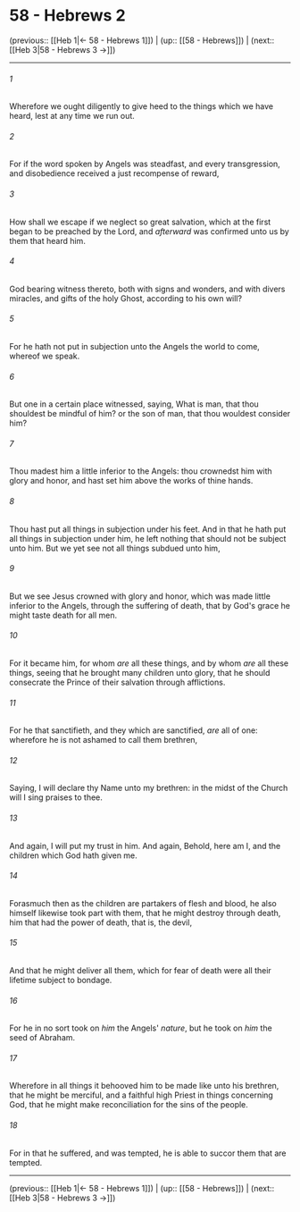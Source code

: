 # 58 - Hebrews 2

(previous:: [[Heb 1|← 58 - Hebrews 1]]) | (up:: [[58 - Hebrews]]) | (next:: [[Heb 3|58 - Hebrews 3 →]])

***


###### 1 
Wherefore we ought diligently to give heed to the things which we have heard, lest at any time we run out. 

###### 2 
For if the word spoken by Angels was steadfast, and every transgression, and disobedience received a just recompense of reward, 

###### 3 
How shall we escape if we neglect so great salvation, which at the first began to be preached by the Lord, and _afterward_ was confirmed unto us by them that heard him. 

###### 4 
God bearing witness thereto, both with signs and wonders, and with divers miracles, and gifts of the holy Ghost, according to his own will? 

###### 5 
For he hath not put in subjection unto the Angels the world to come, whereof we speak. 

###### 6 
But one in a certain place witnessed, saying, What is man, that thou shouldest be mindful of him? or the son of man, that thou wouldest consider him? 

###### 7 
Thou madest him a little inferior to the Angels: thou crownedst him with glory and honor, and hast set him above the works of thine hands. 

###### 8 
Thou hast put all things in subjection under his feet. And in that he hath put all things in subjection under him, he left nothing that should not be subject unto him. But we yet see not all things subdued unto him, 

###### 9 
But we see Jesus crowned with glory and honor, which was made little inferior to the Angels, through the suffering of death, that by God's grace he might taste death for all men. 

###### 10 
For it became him, for whom _are_ all these things, and by whom _are_ all these things, seeing that he brought many children unto glory, that he should consecrate the Prince of their salvation through afflictions. 

###### 11 
For he that sanctifieth, and they which are sanctified, _are_ all of one: wherefore he is not ashamed to call them brethren, 

###### 12 
Saying, I will declare thy Name unto my brethren: in the midst of the Church will I sing praises to thee. 

###### 13 
And again, I will put my trust in him. And again, Behold, here am I, and the children which God hath given me. 

###### 14 
Forasmuch then as the children are partakers of flesh and blood, he also himself likewise took part with them, that he might destroy through death, him that had the power of death, that is, the devil, 

###### 15 
And that he might deliver all them, which for fear of death were all their lifetime subject to bondage. 

###### 16 
For he in no sort took on _him_ the Angels' _nature_, but he took on _him_ the seed of Abraham. 

###### 17 
Wherefore in all things it behooved him to be made like unto his brethren, that he might be merciful, and a faithful high Priest in things concerning God, that he might make reconciliation for the sins of the people. 

###### 18 
For in that he suffered, and was tempted, he is able to succor them that are tempted.

***

(previous:: [[Heb 1|← 58 - Hebrews 1]]) | (up:: [[58 - Hebrews]]) | (next:: [[Heb 3|58 - Hebrews 3 →]])
